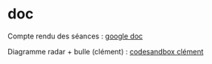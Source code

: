 # doc

Compte rendu des séances :
[google doc](https://docs.google.com/document/d/1EkOeuJRB3zK8PSla8Yl4scGwIDlBk1L1zyLcnPj85Ic/edit?usp=drivesdk)

Diagramme radar + bulle (clément) :
[codesandbox clément](https://codesandbox.io/p/sandbox/visud3etoile-2rgxs9?file=%2Fbulle.css)